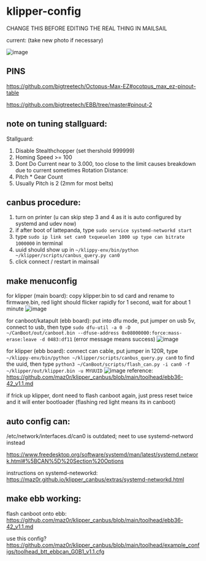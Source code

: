 # klipper-config

CHANGE THIS BEFORE EDITING THE REAL THING IN MAILSAIL

current: (take new photo if necessary)

![image](https://cdn.discordapp.com/attachments/1109794418808070181/1171392630295363624/IMG_20231107_181505.jpg?ex=655c8366&is=654a0e66&hm=5d8acb28575f04c8952ebb86eece0acd9427b323c684acbcea9d9ae9390e58d8&)

## PINS

https://github.com/bigtreetech/Octopus-Max-EZ#ocotpus_max_ez-pinout-table

https://github.com/bigtreetech/EBB/tree/master#pinout-2

## note on tuning stallguard: 
Stallguard: 
 1) Disable Stealthchopper (set thershold 999999)
 2) Homing Speed >= 100
 3) Dont Do Current near to 3.000, too close to the limit causes breakdown due to current sometimes
Rotation Distance:
  1) Pitch * Gear Count
  2) Usually Pitch is 2 (2mm for most belts)

## canbus procedure:
1. turn on printer (u can skip step 3 and 4 as it is auto configured by systemd and udev now)
2. if after boot of lattepanda, type `sudo service systemd-networkd start`
3. type `sudo ip link set can0 txqueuelen 1000 up type can bitrate 1000000` in terminal
4. uuid should show up in `~/klippy-env/bin/python ~/klipper/scripts/canbus_query.py can0`
5. click connect / restart in mainsail

## make menuconfig

for klipper (main board): copy klipper.bin to sd card and rename to firmware.bin, red light should flicker rapidly for 1 second, wait for about 1 minute
![image](https://cdn.discordapp.com/attachments/1170003460054319154/1172046971515707413/IMG_20231109_133602.jpg?ex=655ee4cd&is=654c6fcd&hm=3754f8f2463071f9816b71cf0c5720f1116d3726748299be8114391203fc03eb&)

for canboot/katapult (ebb board): put into dfu mode, put jumper on usb 5v, connect to usb, then type `sudo dfu-util -a 0 -D ~/CanBoot/out/canboot.bin --dfuse-address 0x08000000:force:mass-erase:leave -d 0483:df11` (error message means success)
![image](https://cdn.discordapp.com/attachments/1170003460054319154/1172046933104279632/IMG_20231109_133445.jpg?ex=655ee4c4&is=654c6fc4&hm=ca1977ed8ba0b0e6f2ab465ed146c76e661a01ff6a94741b2d4eff991f563170&)

for klipper (ebb board): connect can cable, put jumper in 120R, type `~/klippy-env/bin/python ~/klipper/scripts/canbus_query.py can0` to find the uuid, then type `python3 ~/CanBoot/scripts/flash_can.py -i can0 -f ~/klipper/out/klipper.bin -u MYUUID`
![image](https://cdn.discordapp.com/attachments/1170003460054319154/1172066185307770900/IMG_20231109_145214.jpg?ex=655ef6b2&is=654c81b2&hm=d5a715c4805ab866c3de8b67f01634db3e9106311834f0c8b5be9d2ae8208b16&)
reference: https://github.com/maz0r/klipper_canbus/blob/main/toolhead/ebb36-42_v1.1.md

if frick up klipper, dont need to flash canboot again, just press reset twice and it will enter bootloader (flashing red light means its in canboot)
## auto config can:
/etc/network/interfaces.d/can0 is outdated; neet to use systemd-netword instead

https://www.freedesktop.org/software/systemd/man/latest/systemd.network.html#%5BCAN%5D%20Section%20Options

instructions on systemd-neteworkd: 
https://maz0r.github.io/klipper_canbus/extras/systemd-networkd.html

## make ebb working:
flash canboot onto ebb: https://github.com/maz0r/klipper_canbus/blob/main/toolhead/ebb36-42_v1.1.md

use this config? https://github.com/maz0r/klipper_canbus/blob/main/toolhead/example_configs/toolhead_btt_ebbcan_G0B1_v1.1.cfg

